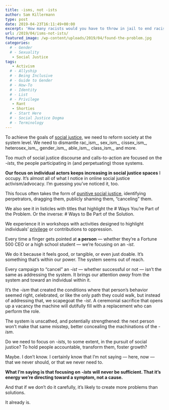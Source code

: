 ```yaml
---
title: -isms, not -ists
author: Sam Killermann
type: post
date: 2019-04-23T16:11:49+00:00
excerpt: 'How many racists would you have to throw in jail to end racism? Trick question: mass incarceration is part of the system of racism.'
url: /2019/04/isms-not-ists/
featured_image: /wp-content/uploads/2019/04/found-the-problem.jpg
categories: 
  # - Gender
  # - Sexuality
   - Social Justice
tags:
   - Activism
  # - Allyship
  # - Being Inclusive
  # - Guide to Gender
  # - How-To
  # - Identity
  # - List
  # - Privilege
   - Rant
   - Shorties
  # - Start Here
  # - Social Justice Dogma
  # - Terminology
---
```

To achieve the goals of [social justice][1], we need to reform society at the system level. We need to dismantle rac_ism_, sex_ism_, cissex_ism_, heterosex_ism_, gender_ism_, able_ism_, class_ism_, and more.

Too much of social justice discourse and calls-to-action are focused on the _-ists_, the people participating in (and perpetuating) those systems.

**Our focus on individual actors keeps increasing in social justice spaces** I occupy. It’s almost all of what I notice in online social justice activism/advocacy. I’m guessing you’ve noticed it, too.

This focus often takes the form of [punitive social justice][2], identifying perpetrators, dragging them, publicly shaming them, “canceling” them.

<!--more-->

We also see it in listicles with titles that highlight the # Ways You’re Part of the Problem. Or the inverse: # Ways to Be Part of the Solution.

We experience it in workshops with activities designed to highlight individuals&#8217; [privilege][3] or contributions to oppression. 

Every time a finger gets pointed at **a person** — whether they’re a Fortune 500 CEO or a high school student — we’re focusing on an _-ist_.

We do it because it feels good, or tangible, or even just doable. It’s something that’s within our power. The system seems out of reach.

Every campaign to “cancel” an _-ist_ — whether successful or not — isn’t the same as addressing the system. It brings our attention _away_ from the system and toward an individual within it.

It&#8217;s the _-ism_ that created the conditions where that person&#8217;s behavior seemed right, celebrated, or like the only path they could walk, but instead of addressing that, we scapegoat the _-ist_. A ceremonial sacrifice that opens up a vacancy the machine will dutifully fill with a replacement who can perform the role.

The system is unscathed, and potentially strengthened: the next person won&#8217;t make that same misstep, better concealing the machinations of the _-ism_.

Do we need to focus on _-ists_, to some extent, in the pursuit of social justice? To hold people accountable, transform them, foster growth?

Maybe. I don’t know. I certainly know that I’m not saying — here, now — that we never should, or that we never need to.

**What I’m saying is that focusing on** _**-ists**_ **will never be sufficient. That it’s energy we’re directing toward a symptom, not a cause.**

And that if we don’t do it carefully, it’s likely to create more problems than solutions.

It already is.

 [1]: /category/socialjustice/
 [2]: /2018/10/what-kind-of-social-justice-are-you-talking-about/
 [3]: /tag/privilege